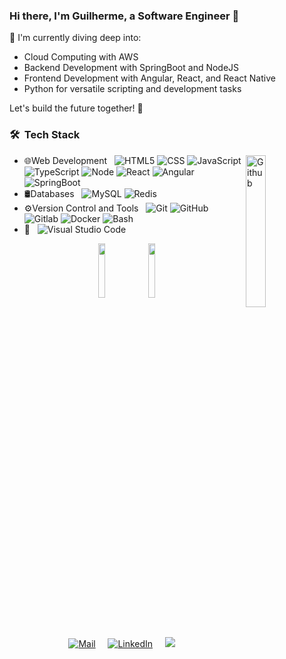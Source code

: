 ### Hi there, I'm Guilherme, a Software Engineer 👋

🚀 I'm currently diving deep into:
- Cloud Computing with AWS
- Backend Development with SpringBoot and NodeJS
- Frontend Development with Angular, React, and React Native
- Python for versatile scripting and development tasks

Let's build the future together! 🌟                                                                              
<h3> 🛠 &nbsp;Tech Stack</h3>
<img width="25%" align="right" alt="Github" src="https://media.giphy.com/media/5ndklThG9vUUdTmgMn/giphy.gif" />
                                                                                                            
- 🌐Web Development &nbsp;
  ![HTML5](https://img.shields.io/badge/-HTML5-333333?style=flat&logo=HTML5)
  ![CSS](https://img.shields.io/badge/-CSS-333333?style=flat&logo=CSS3&logoColor=1572B6)
  ![JavaScript](https://img.shields.io/badge/-JavaScript-333333?style=flat&logo=javascript)
  ![TypeScript](https://img.shields.io/badge/-TypeScript-333333?style=flat&logo=typescript)
  ![Node](https://img.shields.io/badge/-Node-333333?style=flat&logo=typescript)
  ![React](https://img.shields.io/badge/-React-333333?style=flat&logo=react)
  ![Angular](https://img.shields.io/badge/-Angular-333333?style=flat&logo=angular&logoColor=B52E31)
  ![SpringBoot](https://img.shields.io/badge/-SpringBoot-333333?style=flat&logo=springboot)
- 🛢Databases &nbsp;
  ![MySQL](https://img.shields.io/badge/-MySQL-333333?style=flat&logo=mysql)
  ![Redis](https://img.shields.io/badge/-Redis-333333?style=flat&logo=redis)
- ⚙️Version Control and Tools &nbsp;
  ![Git](https://img.shields.io/badge/-Git-333333?style=flat&logo=git)
  ![GitHub](https://img.shields.io/badge/-GitHub-333333?style=flat&logo=github)
  ![Gitlab](https://img.shields.io/badge/-Gitlab-333333?style=flat&logo=gitlab)
  ![Docker](https://img.shields.io/badge/-docker-333333?style=flat&logo=docker)
  ![Bash](https://img.shields.io/badge/-Terminal-333333?style=flat&logo=powershell)
- 🔧 &nbsp;
  ![Visual Studio Code](https://img.shields.io/badge/-Visual%20Studio%20Code-333333?style=flat&logo=visual-studio-code&logoColor=007ACC)
<p align="center">
  <a align="center" href="https://www.credly.com/badges/26d6938c-23ba-48ff-9ec5-fbd32720fea0/public_url"><img src="https://images.credly.com/size/340x340/images/00634f82-b07f-4bbd-a6bb-53de397fc3a6/image.png" width="15%"></a>
  <a align="center" href="https://brasilopenbadge.com.br/pages/badge/6223e9ed0475eb77ebb691e51b236bdc"><img src="https://brasilopenbadge.com.br/badge/3789.png?nocache=229141882" width="15%"></a>
</p>
<br/>
<p align="center">
  <a href="mailto:gui.r13@hotmail.com" target="_blank"><img src="https://img.shields.io/badge/-Gmail-%23333?style=for-the-badge&logo=gmail&logoColor=white" alt="Mail"></a> &nbsp; &nbsp;
  <a href="https://www.linkedin.com/in/guilherme-nogueira-6a310096/" target="_blank"><img src="https://img.shields.io/badge/-LinkedIn-%230077B5?style=for-the-badge&logo=linkedin&logoColor=white" alt="LinkedIn"></a> &nbsp; &nbsp;
  <a href="https://instagram.com/gui.r13" target="_blank"><img src="https://img.shields.io/badge/-Instagram-%23E4405F?style=for-the-badge&logo=instagram&logoColor=white"></a> &nbsp; &nbsp;
</p>
<!--
**nogueira-gui/nogueira-gui** is a ✨ _special_ ✨ repository because its `README.md` (this file) appears on your GitHub profile.
-->
